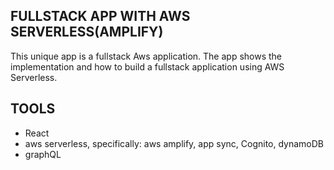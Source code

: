 ## FULLSTACK APP WITH AWS SERVERLESS(AMPLIFY)

This unique app is a fullstack Aws application. The app shows the implementation and how to build a fullstack application
using AWS Serverless.

## TOOLS

- React
- aws serverless, specifically: aws amplify, app sync, Cognito, dynamoDB
- graphQL
